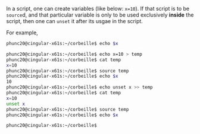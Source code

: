 In a script, one can create variables (like below: `x=10`). If that script
is to be `source`d, and that particular variable is only to be used exclusively
**inside** the script, then one can `unset` it after its usgae in the script.

For example,
```bash
phunc20@cingular-x61s:~/corbeille$ echo $x

phunc20@cingular-x61s:~/corbeille$ echo x=10 > temp
phunc20@cingular-x61s:~/corbeille$ cat temp
x=10
phunc20@cingular-x61s:~/corbeille$ source temp
phunc20@cingular-x61s:~/corbeille$ echo $x
10
phunc20@cingular-x61s:~/corbeille$ echo unset x >> temp
phunc20@cingular-x61s:~/corbeille$ cat temp
x=10
unset x
phunc20@cingular-x61s:~/corbeille$ source temp
phunc20@cingular-x61s:~/corbeille$ echo $x

phunc20@cingular-x61s:~/corbeille$
```

